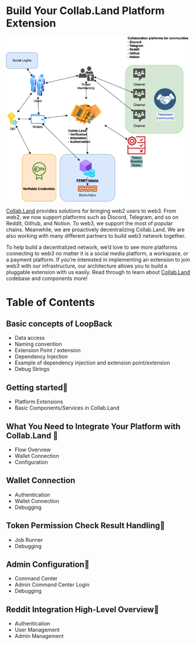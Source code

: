 # Build Your Collab.Land Platform Extension

![Untitled](./images/overview.png)

[Collab.Land](http://Collab.Land) provides solutions for bringing web2 users to web3. From web2, we now support platforms such as Discord, Telegram, and so on Reddit, Github, and Notion. To web3, we support the most of popular chains. Meanwhile, we are proactively decentralizing Collab.Land. We are also working with many different partners to build web3 network together.

To help build a decentralized network, we’d love to see more platforms connecting to web3 no matter it is a social media platform, a workspace, or a payment platform. If you’re interested in implementing an extension to join web3 with our infrastructure, our architecture allows you to build a pluggable extension with us easily. Read through to learn about [Collab.Land](http://Collab.Land) codebase and components more!

# Table of Contents

## Basic concepts of LoopBack

- Data access
- Naming convention
- Extension Point / extension
- Dependency Injection
- Example of dependency injection and extension point/extension
- Debug Strings

## Getting started🔗

- Platform Extensions
- Basic Components/Services in Collab.Land

## What You Need to Integrate Your Platform with Collab.Land 🔗

- Flow Overview
- Wallet Connection
- Configuration

## Wallet Connection

- Authentication
- Wallet Connection
- Debugging

## Token Permission Check Result Handling🔗

- Job Runner
- Debugging

## Admin Configuration🔗

- Command Center
- Admin Command Center Login
- Debugging

## Reddit Integration High-Level Overview🔗

- Authentication
- User Management
- Admin Management
